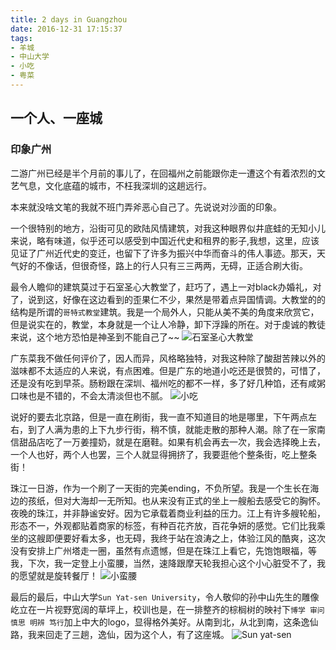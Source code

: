 ```yaml
---
title: 2 days in Guangzhou
date: 2016-12-31 17:15:37
tags:
- 羊城
- 中山大学
- 小吃
- 粤菜
---
```


## 一个人、一座城

### 印象广州

二游广州已经是半个月前的事儿了，在回福州之前能跟你走一遭这个有着浓烈的文艺气息，文化底蕴的城市，不枉我深圳的这趟远行。

本来就没啥文笔的我就不班门弄斧恶心自己了。先说说对沙面的印象。

一个很特别的地方，沿街可见的欧陆风情建筑，对我这种眼界似井底蛙的无知小儿来说，略有味道，似乎还可以感受到中国近代史和租界的影子,我想，这里，应该见证了广州近代史的变迁，也留下了许多为振兴中华而奋斗的伟人事迹。那天，天气好的不像话，但很奇怪，路上的行人只有三三两两，无碍，正适合刷大街。

最令人瞻仰的建筑莫过于石室圣心大教堂了，赶巧了，遇上一对black办婚礼，对了，说到这，好像在这边看到的歪果仁不少，果然是带着点异国情调。大教堂的的结构是所谓的`哥特式教堂`建筑。我是一个局外人，只能从美不美的角度来欣赏它，但是说实在的，教堂，本身就是一个让人冷静，卸下浮躁的所在。对于虔诚的教徒来说，这个地方恐怕是神圣到不能自己了~~
![石室圣心大教堂](/img/gz/jt.jpg)

广东菜我不做任何评价了，因人而异，风格略独特，对我这种除了酸甜苦辣以外的滋味都不太适应的人来说，有点困难。但是广东的地道小吃还是很赞的，可惜了，还是没有吃到早茶。肠粉跟在深圳、福州吃的都不一样，多了好几种馅，还有咸粥口味也是不错的，不会太清淡但也不腻。
![小吃](/img/gz/xc.jpg)

说好的要去北京路，但是一直在刷街，我一直不知道目的地是哪里，下午两点左右，到了人满为患的上下九步行街，稍不慎，就能走散的那种人潮。除了在一家南信甜品店吃了一万姜撞奶，就是在磨鞋。如果有机会再去一次，我会选择晚上去，一个人也好，两个人也罢，三个人就显得拥挤了，我要逛他个整条街，吃上整条街！

珠江一日游，作为一个刷了一天街的完美ending，不负所望。我是一个生长在海边的孩纸，但对大海却一无所知。也从来没有正式的坐上一艘船去感受它的胸怀。夜晚的珠江，并非静谧安好。因为它承载着商业利益的压力。江上有许多艘轮船，形态不一，外观都贴着商家的标签，有种百花齐放，百花争妍的感觉。它们比我乘坐的这艘即便要好看太多，也无碍，我终于站在浪涛之上，体验江风的酷爽，这次没有安排上广州塔走一圈，虽然有点遗憾，但是在珠江上看它，先饱饱眼福，等我，下次，我一定登上小蛮腰，当然，速降跟摩天轮我担心这个小心脏受不了，我的愿望就是旋转餐厅！
![小蛮腰](/img/gz/gzt.jpg)

最后的最后，中山大学`Sun Yat-sen University`，令人敬仰的孙中山先生的雕像屹立在一片视野宽阔的草坪上，校训也是，在一排整齐的棕榈树的映衬下`博学 审问 慎思 明辨 笃行`加上中大的logo，显得格外美好。从南到北，从北到南，这条逸仙路，我来回走了三趟，逸仙，因为这个人，有了这座城。
![Sun yat-sen](/img/gz/sw.jpg)